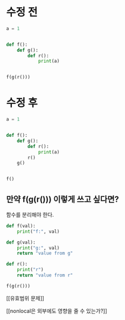 # 수정 전
```python
a = 1


def f():
    def g():
        def r():
            print(a)


f(g(r()))
```

# 수정 후
```python
a = 1


def f():
    def g():
        def r():
            print(a)
        r()
    g()


f()
```

## 만약 f(g(r())) 이렇게 쓰고 싶다면?

함수를 분리해야 한다.
```python
def f(val):
    print("f:", val)

def g(val):
    print("g:", val)
    return "value from g"

def r():
    print("r")
    return "value from r"

f(g(r()))
```

[[유효범위 문제]]

[[nonlocal은 외부에도 영향을 줄 수 있는가?]]
